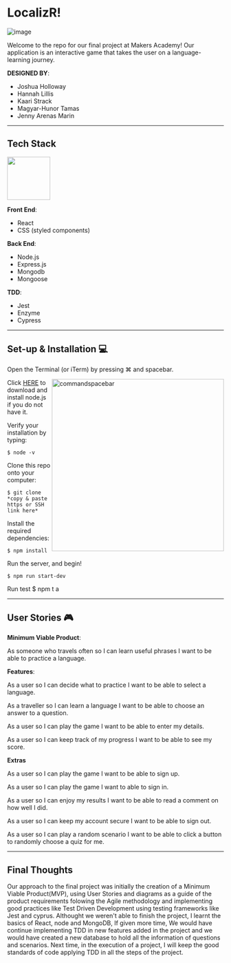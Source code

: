 # LocalizR!

![image](https://user-images.githubusercontent.com/29259526/38883114-eb07d3ea-4263-11e8-9acc-ab4794077306.png)

Welcome to the repo for our final project at Makers Academy! Our application is an interactive game that takes the user on a language-learning journey.

__DESIGNED BY__:
- Joshua Holloway
- Hannah Lillis
- Kaari Strack
- Magyar-Hunor Tamas
- Jenny Arenas Marin

<hr>

## Tech Stack

<img src="https://image.ibb.co/czRdzx/la_reactnpm.png" width="100" alight="left"/>

__Front End__:
- React
- CSS (styled components)

__Back End__:
- Node.js
- Express.js
- Mongodb
- Mongoose

__TDD__:
- Jest
- Enzyme
- Cypress

<hr>

## Set-up & Installation :computer:

Open the Terminal (or iTerm) by pressing ⌘ and spacebar.

<img src="https://image.ibb.co/dXVJXH/la_terminal.png" alt="commandspacebar" width="400" align="right"/>

Click [HERE](https://nodejs.org/en/) to download and install node.js if you do not have it.

Verify your installation by typing:
```
$ node -v
```
Clone this repo onto your computer:
```
$ git clone *copy & paste https or SSH link here*
```
Install the required dependencies:
```
$ npm install
```
Run the server, and begin!
```
$ npm run start-dev
```
Run test 
$ npm t a

<hr>

## User Stories :video_game:

__Minimum Viable Product__:

As someone who travels often
so I can learn useful phrases 
I want to be able to practice a language.

__Features__:

As a user
so I can decide what to practice
I want to be able to select a language.

As a traveller
so I can learn a language
I want to be able to choose an answer to a question.

As a user
so I can play the game
I want to be able to enter my details.

As a user
so I can keep track of my progress 
I want to be able to see my score.

__Extras__

As a user
so I can play the game
I want to be able to sign up.

As a user
so I can play the game 
I want to able to sign in.

As a user
so I can enjoy my results 
I want to be able to read a comment on how well I did.

As a user
so I can keep my account secure 
I want to be able to sign out.

As a user
so I can play a random scenario
I want to be able to click a button to randomly choose a quiz for me.

<hr>

## Final Thoughts

Our approach to the final project was initially the creation of a Minimum Viable Product(MVP), using User Stories and diagrams as a guide of the product requirements folowing the Agile methodology and implementing good practices like Test Driven Development using testing frameworks like Jest and cyprus. 
Althought we weren't able to finish the project, I learnt the basics of React, node and MongoDB, If given more time, We would have continue implementing TDD in new features added in the project and we would have created a new database to hold all the information of questions and scenarios.
Next time, in the execution of a project, I will keep the good standards of code applying TDD in all the steps of the project.






